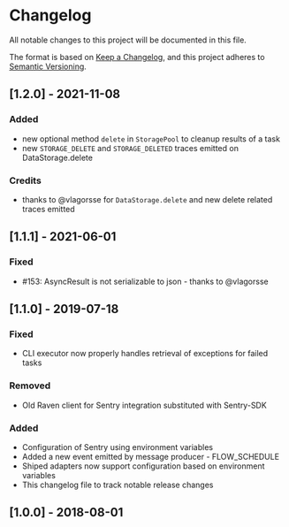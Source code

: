 # Changelog
All notable changes to this project will be documented in this file.

The format is based on [Keep a Changelog](https://keepachangelog.com/en/1.0.0/),
and this project adheres to [Semantic Versioning](https://semver.org/spec/v2.0.0.html).

## [1.2.0] - 2021-11-08
### Added
- new optional method `delete` in `StoragePool` to cleanup results of a task
- new `STORAGE_DELETE` and `STORAGE_DELETED` traces emitted on
  DataStorage.delete

### Credits
- thanks to @vlagorsse for `DataStorage.delete` and new delete related traces
  emitted

## [1.1.1] - 2021-06-01
### Fixed
- #153: AsyncResult is not serializable to json - thanks to @vlagorsse

## [1.1.0] - 2019-07-18
### Fixed
- CLI executor now properly handles retrieval of exceptions for failed tasks

### Removed
- Old Raven client for Sentry integration substituted with Sentry-SDK

### Added
- Configuration of Sentry using environment variables
- Added a new event emitted by message producer - FLOW_SCHEDULE
- Shiped adapters now support configuration based on environment variables
- This changelog file to track notable release changes

## [1.0.0] - 2018-08-01
